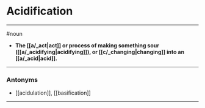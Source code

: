 # Acidification
---
#noun
- **The [[a/_act|act]] or process of making something sour ([[a/_acidifying|acidifying]]), or [[c/_changing|changing]] into an [[a/_acid|acid]].**
---
### Antonyms
- [[acidulation]], [[basification]]
---
